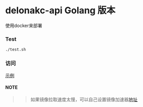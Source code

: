 # delonakc-api Golang 版本

使用docker来部署

### Test


    ./test.sh
    
    


### 访问

[示例](http://localhost:8088/v1/article?page=1&pageNum=10)

#### NOTE

>> 如果镜像拉取速度太慢，可以自己设置镜像加速器[地址](https://github.com/yeasy/docker_practice/blob/master/install/mirror.md)
